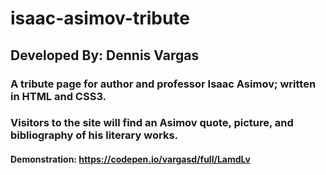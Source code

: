# isaac-asimov-tribute
## Developed By: Dennis Vargas
### A tribute page for author and professor Isaac Asimov; written in HTML and CSS3.
### Visitors to the site will find an Asimov quote, picture, and bibliography of his literary works.
#### Demonstration: https://codepen.io/vargasd/full/LamdLv

